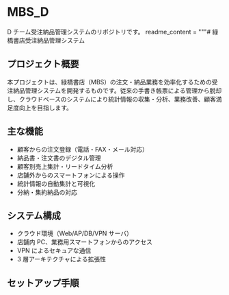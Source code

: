 # MBS_D

D チーム受注納品管理システムのリポジトリです。
readme_content = """# 緑橋書店受注納品管理システム

## プロジェクト概要

本プロジェクトは、緑橋書店（MBS）の注文・納品業務を効率化するための受注納品管理システムを開発するものです。従来の手書き帳票による管理から脱却し、クラウドベースのシステムにより統計情報の収集・分析、業務改善、顧客満足度向上を目指します。

## 主な機能

- 顧客からの注文登録（電話・FAX・メール対応）
- 納品書・注文書のデジタル管理
- 顧客別売上集計・リードタイム分析
- 店舗外からのスマートフォンによる操作
- 統計情報の自動集計と可視化
- 分納・集約納品の対応

## システム構成

- クラウド環境（Web/AP/DB/VPN サーバ）
- 店舗内 PC、業務用スマートフォンからのアクセス
- VPN によるセキュアな通信
- 3 層アーキテクチャによる拡張性

## セットアップ手順
